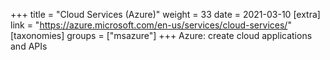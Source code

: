 +++
title = "Cloud Services (Azure)"
weight = 33
date = 2021-03-10
[extra]
link = "https://azure.microsoft.com/en-us/services/cloud-services/"
[taxonomies]
groups = ["msazure"]
+++
Azure: create cloud applications and APIs

